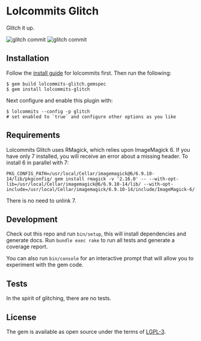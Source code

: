 # Lolcommits Glitch
Glitch it up.

![glitch commit](https://github.com/tooluser/lolcommits-glitch/raw/master/assets/images/96385860786.jpg)
![glitch commit](https://github.com/tooluser/lolcommits-glitch/raw/master/assets/images/ab409ebe370.jpg)

## Installation

Follow the [install guide](https://github.com/lolcommits/lolcommits#installation) for
lolcommits first. Then run the following:

	$ gem build lolcommits-glitch.gemspec
    $ gem install lolcommits-glitch

Next configure and enable this plugin with:

    $ lolcommits --config -p glitch
    # set enabled to `true` and configure other options as you like

## Requirements
Lolcommits Glitch uses RMagick, which relies upon ImageMagick 6. If you have only 7 installed, you will receive an error about a missing header. To install 6 in parallel with 7:

```
PKG_CONFIG_PATH=/usr/local/Cellar/imagemagick@6/6.9.10-14/lib/pkgconfig/ gem install rmagick -v '2.16.0' -- --with-opt-lib=/usr/local/Cellar/imagemagick@6/6.9.10-14/lib/ --with-opt-include=/usr/local/Cellar/imagemagick/6.9.10-14/include/ImageMagick-6/
```

There is no need to unlink 7.

## Development

Check out this repo and run `bin/setup`, this will install dependencies and
generate docs. Run `bundle exec rake` to run all tests and generate a coverage
report.

You can also run `bin/console` for an interactive prompt that will allow you to
experiment with the gem code.

## Tests

In the spirit of glitching, there are no tests.

## License

The gem is available as open source under the terms of
[LGPL-3](https://opensource.org/licenses/LGPL-3.0).
